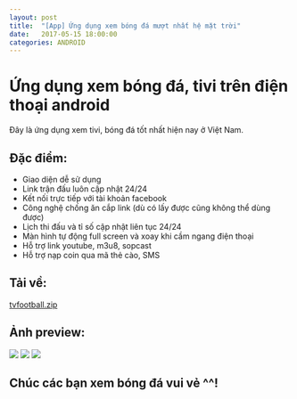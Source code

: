 ```yaml
---
layout: post
title:  "[App] Ứng dụng xem bóng đá mượt nhất hệ mặt trời"
date:   2017-05-15 18:00:00
categories: ANDROID
---
```

# Ứng dụng xem bóng đá, tivi trên điện thoại android

Đây là ứng dụng xem tivi, bóng đá tốt nhất hiện nay ở Việt Nam.

## Đặc điểm:
<ul>
<li>Giao diện dễ sử dụng</li>
<li>Link trận đấu luôn cập nhật 24/24</li>
<li>Kết nối trực tiếp với tài khoản facebook</li>
<li>Công nghệ chống ăn cắp link (dù có lấy được cũng không thể dùng được)</li>
<li>Lịch thi đấu và tỉ số cập nhật liên tục 24/24</li>
<li>Màn hình tự động full screen và xoay khi cầm ngang điện thoại</li>
<li>Hỗ trợ link youtube, m3u8, sopcast</li>
<li>Hỗ trợ nạp coin qua mã thẻ cào, SMS</li>
</ul>

## Tải về:

[tvfootball.zip](https://github.com/luyentm/blog/files/1001670/tvfootball.zip)

## Ảnh preview:

<img src="https://luyentm.github.io/blog/assets/tvfootball/p1.png">


<img src="https://luyentm.github.io/blog/assets/tvfootball/p2.png">


<img src="https://luyentm.github.io/blog/assets/tvfootball/p3.png">


## Chúc các bạn xem bóng đá vui vẻ ^^!

